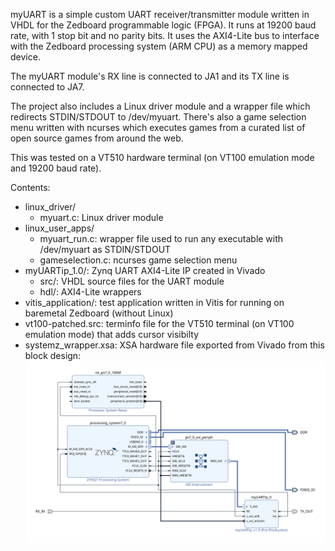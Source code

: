 myUART is a simple custom UART receiver/transmitter module written in VHDL for the Zedboard programmable logic (FPGA). It runs at 19200 baud rate, with 1 stop bit and no parity bits. It uses the AXI4-Lite bus to interface with the Zedboard processing system (ARM CPU) as a memory mapped device.

The myUART module's RX line is connected to JA1 and its TX line is connected to JA7.

The project also includes a Linux driver module and a wrapper file which redirects STDIN/STDOUT to /dev/myuart. There's also a game selection menu written with ncurses which executes games from a curated list of open source games from around the web.

This was tested on a VT510 hardware terminal (on VT100 emulation mode and 19200 baud rate).

Contents:
- linux_driver/
  - myuart.c: Linux driver module
- linux_user_apps/
  - myuart_run.c: wrapper file used to run any executable with /dev/myuart as STDIN/STDOUT
  - gameselection.c: ncurses game selection menu
- myUARTip_1.0/: Zynq UART AXI4-Lite IP created in Vivado
  - src/: VHDL source files for the UART module
  - hdl/: AXI4-Lite wrappers
- vitis_application/: test application written in Vitis for running on baremetal Zedboard (without Linux)
- vt100-patched.src: terminfo file for the VT510 terminal (on VT100 emulation mode) that adds cursor visibilty
- systemz_wrapper.xsa: XSA hardware file exported from Vivado from this block design:
![Vivado block design](blockdesignz.png)
